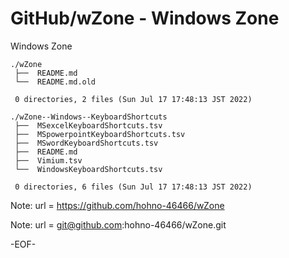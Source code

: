 # GitHub/wZone - Windows Zone

Windows Zone

    ./wZone
     ├──  README.md
     └──  README.md.old
     
     0 directories, 2 files (Sun Jul 17 17:48:13 JST 2022)

    ./wZone--Windows--KeyboardShortcuts
     ├──  MSexcelKeyboardShortcuts.tsv
     ├──  MSpowerpointKeyboardShortcuts.tsv
     ├──  MSwordKeyboardShortcuts.tsv
     ├──  README.md
     ├──  Vimium.tsv
     └──  WindowsKeyboardShortcuts.tsv
     
     0 directories, 6 files (Sun Jul 17 17:48:13 JST 2022)


Note:	url = https://github.com/hohno-46466/wZone

Note:	url = git@github.com:hohno-46466/wZone.git

-EOF-

